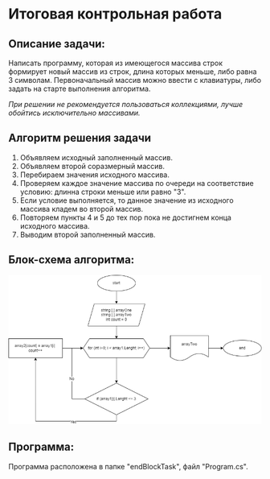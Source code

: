 # Итоговая контрольная работа

## Описание задачи:
Написать программу, которая из имеющегося массива строк формирует новый массив из строк, длина которых меньше, либо равна 3 символам. Первоначальный массив можно ввести с клавиатуры, либо задать на старте выполнения алгоритма.

*При решении не рекомендуется пользоваться коллекциями, лучше обойтись исключительно массивами.*

## Алгоритм решения задачи ##
1. Объявляем исходный заполненный массив.  
2. Объявляем второй соразмерный массив.
3. Перебираем значения исходного массива.
4. Проверяем каждое значение массива по очереди на соответствие условию: длинна строки меньше или равно "3".
5. Если условие выполняется, то данное значение из исходного массива кладем во второй массив.
6. Повторяем пункты 4 и 5 до тех пор пока не достигнем конца исходного массива.
7. Выводим второй заполненный массив.

## Блок-схема алгоритма: ##

![Блок-схема алгоритма](./blockDiagram/diagram.png)

## Программа: ##
Программа расположена в папке "endBlockTask", файл "Program.cs".